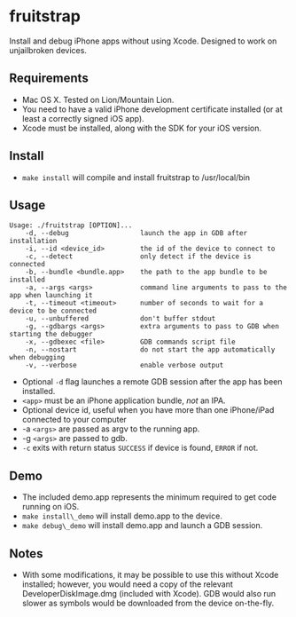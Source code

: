 fruitstrap
==========
Install and debug iPhone apps without using Xcode. Designed to work on unjailbroken devices.

## Requirements

* Mac OS X. Tested on Lion/Mountain Lion.
* You need to have a valid iPhone development certificate installed (or at least a correctly signed iOS app).
* Xcode must be installed, along with the SDK for your iOS version.

## Install

* `make install` will compile and install fruitstrap to /usr/local/bin

## Usage

```
Usage: ./fruitstrap [OPTION]...
    -d, --debug                  launch the app in GDB after installation
    -i, --id <device_id>         the id of the device to connect to
    -c, --detect                 only detect if the device is connected
    -b, --bundle <bundle.app>    the path to the app bundle to be installed
    -a, --args <args>            command line arguments to pass to the app when launching it
    -t, --timeout <timeout>      number of seconds to wait for a device to be connected
    -u, --unbuffered             don't buffer stdout
    -g, --gdbargs <args>         extra arguments to pass to GDB when starting the debugger
    -x, --gdbexec <file>         GDB commands script file
    -n, --nostart                do not start the app automatically when debugging
    -v, --verbose                enable verbose output
```
* Optional `-d` flag launches a remote GDB session after the app has been installed.
* `<app>` must be an iPhone application bundle, *not* an IPA.
* Optional device id, useful when you have more than one iPhone/iPad connected to your computer
* -a `<args>` are passed as argv to the running app.
* -g `<args>` are passed to gdb.
* `-c` exits with return status `SUCCESS` if device is found, `ERROR` if not.

## Demo

* The included demo.app represents the minimum required to get code running on iOS.
* `make install\_demo` will install demo.app to the device.
* `make debug\_demo` will install demo.app and launch a GDB session.

## Notes

* With some modifications, it may be possible to use this without Xcode installed; however, you would need a copy of the relevant DeveloperDiskImage.dmg (included with Xcode). GDB would also run slower as symbols would be downloaded from the device on-the-fly.
